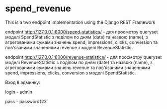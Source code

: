 # spend_revenue
This is a two endpoint implementation using the Django REST Framework

endpoint http://127.0.0.1:8000/spend-statistics/  - для просмотру queryset моделі SpendStatistic з поділом по дням (date) та назвою (name), з агрегованими сумами значень spend, impressions, clicks, conversion та пов'язаними значеннями revenue з моделі RevenueStatistic.

endpoint http://127.0.0.1:8000/revenue-statistics/ - для просмотру queryset моделі RevenueStatistic з поділом по дням (date) та назвою (name), з агрегованими сумами значень revenue та пов'язаними значеннями spend, impressions, clicks, conversion з моделі SpendStatistic.

Вход в админку:

login - admin

pass - password123
